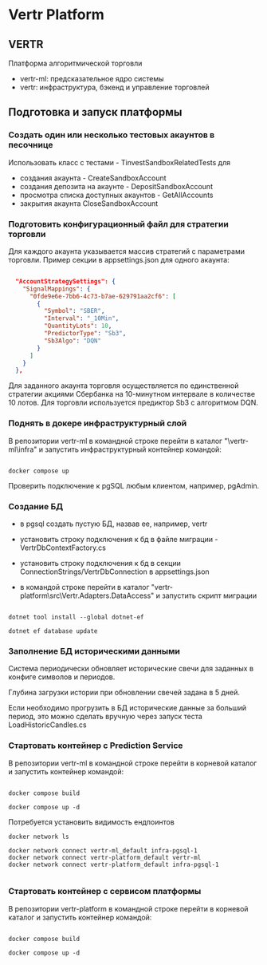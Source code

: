 # Vertr Platform

## VERTR 

Платформа алгоритмической торговли

- vertr-ml: предсказательное ядро системы
- vertr: инфраструктура, бэкенд и управление торговлей


## Подготовка и запуск платформы

### Создать один или несколько тестовых акаунтов в песочнице

Использовать класс с тестами - TinvestSandboxRelatedTests для

- создания акаунта - CreateSandboxAccount
- создания депозита на акаунте - DepositSandboxAccount
- просмотра списка доступных акаунтов - GetAllAccounts
- закрытия акаунта CloseSandboxAccount

### Подготовить конфигурационный файл для стратегии торговли

Для каждого акаунта указывается массив стратегий с параметрами торговли.
Пример секции в appsettings.json для одного акаунта:

```json

  "AccountStrategySettings": {
    "SignalMappings": {
      "0fde9e6e-7bb6-4c73-b7ae-629791aa2cf6": [
        {
          "Symbol": "SBER",
          "Interval": "_10Min",
          "QuantityLots": 10,
          "PredictorType": "Sb3",
          "Sb3Algo": "DQN"
        }
      ]
    }
  },

```

Для заданного акаунта торговля осуществляется по единственной стратегии акциями Сбербанка на 10-минутном интервале в количестве 10 лотов.
Для торговли используется предиктор Sb3 с алгоритмом DQN.

### Поднять в докере инфраструктурный слой

В репозитории vertr-ml в командной строке перейти в каталог "\vertr-ml\infra" и запустить инфраструктурный контейнер командой:

```shell

docker compose up

```

Проверить подключение к pgSQL любым клиентом, например, pgAdmin. 

### Создание БД

- в pgsql создать пустую БД, назвав ее, например, vertr

- установить строку подключения к бд в файле миграции - VertrDbContextFactory.cs

- установить строку подключения к бд в секции ConnectionStrings/VertrDbConnection в appsettings.json

- в командой строке перейти в каталог "vertr-platform\src\Vertr.Adapters.DataAccess" и запустить скрипт миграции

```shell

dotnet tool install --global dotnet-ef

dotnet ef database update

```

### Заполнение БД историческими данными

Система периодически обновляет исторические свечи для заданных в конфиге символов и периодов.

Глубина загрузки истории при обновлении свечей задана в 5 дней.

Если необходимо прогрузить в БД исторические данные за больший период, это можно сделать вручную через запуск теста LoadHistoricCandles.cs


### Стартовать контейнер с Prediction Service

В репозитории vertr-ml в командной строке перейти в корневой каталог и запустить контейнер командой:

```shell

docker compose build

docker compose up -d

```

Потребуется установить видимость ендпоинтов

``` schell
docker network ls

docker network connect vertr-ml_default infra-pgsql-1
docker network connect vertr-platform_default vertr-ml
docker network connect vertr-platform_default infra-pgsql-1


```

### Стартовать контейнер с сервисом платформы

В репозитории vertr-platform в командной строке перейти в корневой каталог и запустить контейнер командой:


```shell

docker compose build

docker compose up -d

```






